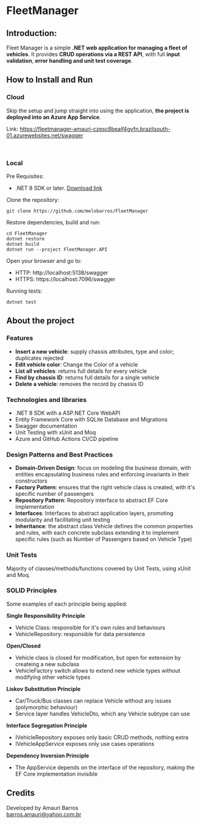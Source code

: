 # FleetManager
 
## Introduction:
Fleet Manager is a simple **.NET web application for managing a fleet of vehicles**. 
It provides **CRUD operations via a REST API**, with full **input validation**, **error handling and unit test coverage**.


## How to Install and Run
### Cloud
Skip the setup and jump straight into using the application, **the project is deployed into an Azure App Service**.

Link: 
https://fleetmanager-amauri-czesc8beajf4gvfn.brazilsouth-01.azurewebsites.net/swagger

<br>

### Local
Pre Requisites:
- .NET 8 SDK or later. [Download link](https://dotnet.microsoft.com/pt-br/download/dotnet/8.0)

Clone the repository:
```
git clone https://github.com/melobarros/FleetManager
```

Restore dependencies, build and run:
```
cd FleetManager
dotnet restore
dotnet build
dotnet run --project FleetManager.API
```

Open your browser and go to:
- HTTP: http://localhost:5138/swagger
- HTTPS: https://localhost:7096/swagger

Running tests:
```
dotnet test
```


## About the project
### Features
- **Insert a new vehicle**: supply chassis attributes, type and color; duplicates rejected
- **Edit vehicle color**: Change the Color of a vehicle
- **List all vehicles**: returns full details for every vehicle
- **Find by chassis ID**: returns full details for a single vehicle
- **Delete a vehicle**: removes the record by chassis ID

### Technologies and libraries
- .NET 8 SDK with a ASP.NET Core WebAPI
- Entity Framework Core with SQLite Database and Migrations
- Swagger documentation
- Unit Testing with xUnit and Moq
- Azure and GitHub Actions CI/CD pipeline

### Design Patterns and Best Practices
- **Domain-Driven Design**: focus on modeling the business domain, with entities encapsulating business rules and enforcing invariants in their constructors
- **Factory Pattern**: ensures that the right vehicle class is created, with it's specific number of passengers
- **Repository Pattern**: Repository interface to abstract EF Core implementation
- **Interfaces**: Interfaces to abstract application layers, promoting modularity and facilitating unit testing
- **Inheritance**: the abstract class Vehicle defines the common properties and rules, with each concrete subclass extending it to implement specific rules (such as Number of Passengers based on Vehicle Type)

### Unit Tests
Majority of classes/methods/functions covered by Unit Tests, using xUnit and Moq.

### SOLID Principles
Some examples of each principle being applied:

**Single Responsibility Principle**
- Vehicle Class: responsible for it's own rules and behaviours
- VehicleRepository: responsible for data persistence

**Open/Closed**
- Vehicle class is closed for modification, but open for extension by createing a new subclass
- VehicleFactory switch allows to extend new vehicle types without modifying other vehicle types

**Liskov Substitution Principle**
- Car/Truck/Bus classes can replace Vehicle without any issues (polymorphic behaviour)
- Service layer handles VehicleDto, which any Vehicle subtype can use

**Interface Segregation Principle**
- IVehicleRepository exposes only basic CRUD methods, nothing extra
- IVehicleAppService exposes only use cases operations

**Dependency Inversion Principle**
- The AppService depends on the interface of the repository, making the EF Core implementation invisible

## Credits
Developed by Amauri Barros
<br>
barros.amauri@yahoo.com.br
